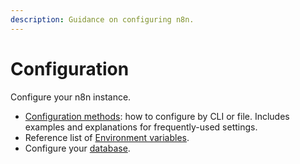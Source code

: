 ```yaml
---
description: Guidance on configuring n8n.
---
```


# Configuration

Configure your n8n instance.

* [Configuration methods](/hosting/configuration/configuration-methods/): how to configure by CLI or file. Includes examples and explanations for frequently-used settings.
* Reference list of [Environment variables](/hosting/configuration/environment-variables/).
* Configure your [database](/hosting/configuration/environment-variables/).
